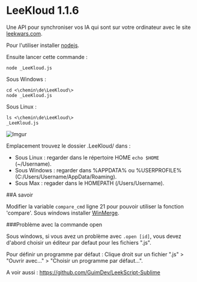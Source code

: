 ﻿LeeKloud 1.1.6
========

Une API pour synchroniser vos IA qui sont sur votre ordinateur avec le site [leekwars.com](leekwars.com).

Pour l'utiliser installer [nodejs](http://nodejs.org/).

Ensuite lancer cette commande :

    node _LeeKloud.js

Sous Windows :

    cd <\chemin\de\LeeKloud\>
    node _LeeKloud.js

Sous Linux :

	ls <\chemin\de\LeeKloud\>
	_LeeKloud.js

![Imgur](http://i.imgur.com/cWQbreB.png)

Emplacement trouvez le dossier .LeeKloud/ dans :

 - Sous Linux : regarder dans le répertoire HOME `echo $HOME` (~/Username).
 - Sous Windows : regarder dans %APPDATA% ou %USERPROFILE% (C:/Users/Username/AppData/Roaming).
 - Sous Max : regader dans le HOMEPATH (/Users/Username).

##A savoir

Modifier la variable `compare_cmd` ligne 21 pour pouvoir utiliser la fonction 'compare'. Sous windows installer [WinMerge](http://winmerge.org/).



###Problème avec la commande open

Sous windows, si vous avez un problème avec `.open [id]`, vous devez d'abord choisir un éditeur par defaut pour les fichiers ".js".

Pour définir un programme par défaut : Clique droit sur un fichier ".js" > "Ouvrir avec..." > "Choisir un programme par défaut...".


A voir aussi : https://github.com/GuimDev/LeekScript-Sublime
